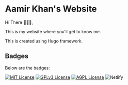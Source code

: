 # Aamir Khan's Website

Hi There 🙋🏻‍♂️,

This is my website where you'll get to know me.

This is created using Hugo framework.



## Badges

Below are the badges:

[![MIT License](https://img.shields.io/badge/License-MIT-green.svg)](https://choosealicense.com/licenses/mit/)
[![GPLv3 License](https://img.shields.io/badge/License-GPL%20v3-yellow.svg)](https://opensource.org/licenses/)
[![AGPL License](https://img.shields.io/badge/license-AGPL-blue.svg)](http://www.gnu.org/licenses/agpl-3.0)
![Netlify](https://img.shields.io/netlify/19887cc1-875b-4fb0-a2ce-ea82e890ae4e)
